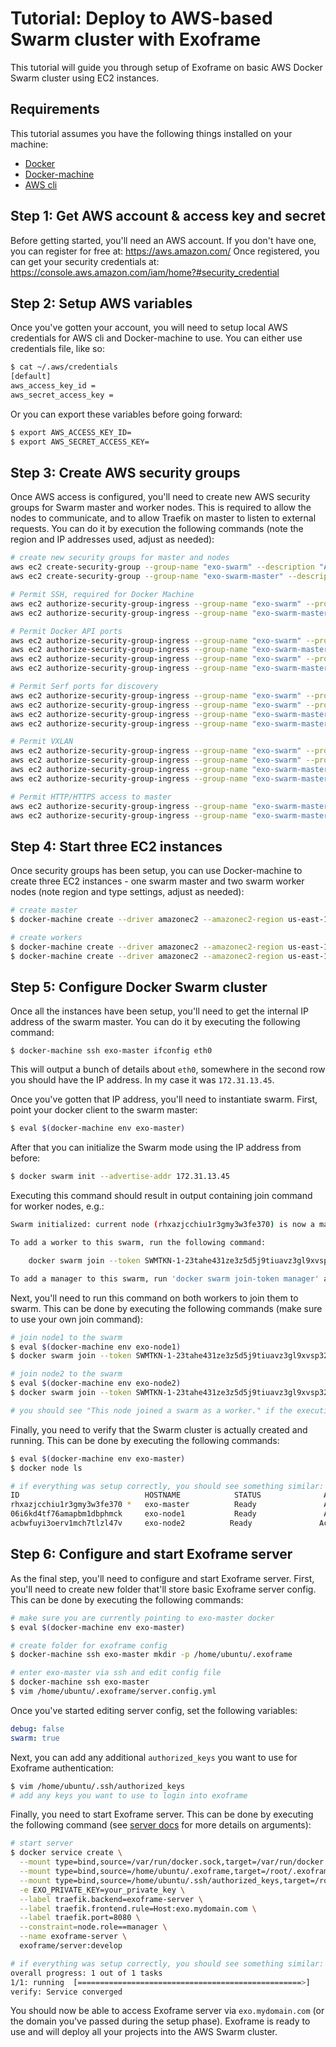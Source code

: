 # Tutorial: Deploy to AWS-based Swarm cluster with Exoframe

This tutorial will guide you through setup of Exoframe on basic AWS Docker Swarm cluster using EC2 instances.

## Requirements

This tutorial assumes you have the following things installed on your machine:

- [Docker](https://docs.docker.com/install/)
- [Docker-machine](https://docs.docker.com/machine/install-machine/)
- [AWS cli](https://docs.aws.amazon.com/cli/latest/userguide/installing.html)

## Step 1: Get AWS account & access key and secret

Before getting started, you'll need an AWS account.
If you don't have one, you can register for free at: https://aws.amazon.com/
Once registered, you can get your security credentials at: https://console.aws.amazon.com/iam/home?#security_credential

## Step 2: Setup AWS variables

Once you've gotten your account, you will need to setup local AWS credentials for AWS cli and Docker-machine to use.
You can either use credentials file, like so:

```sh
$ cat ~/.aws/credentials
[default]
aws_access_key_id =
aws_secret_access_key =
```

Or you can export these variables before going forward:

```sh
$ export AWS_ACCESS_KEY_ID=
$ export AWS_SECRET_ACCESS_KEY=
```

## Step 3: Create AWS security groups

Once AWS access is configured, you'll need to create new AWS security groups for Swarm master and worker nodes.
This is required to allow the nodes to communicate, and to allow Traefik on master to listen to external requests.
You can do it by execution the following commands (note the region and IP addresses used, adjust as needed):

```sh
# create new security groups for master and nodes
aws ec2 create-security-group --group-name "exo-swarm" --description "A Security Group for Docker Networking" --region us-east-1
aws ec2 create-security-group --group-name "exo-swarm-master" --description "A Security Group for Docker Swarm Master" --region us-east-1

# Permit SSH, required for Docker Machine
aws ec2 authorize-security-group-ingress --group-name "exo-swarm" --protocol tcp --port 22 --cidr 0.0.0.0/0  --region us-east-1
aws ec2 authorize-security-group-ingress --group-name "exo-swarm-master" --protocol tcp --port 22 --cidr 0.0.0.0/0  --region us-east-1

# Permit Docker API ports
aws ec2 authorize-security-group-ingress --group-name "exo-swarm" --protocol tcp --port 2376  --cidr 0.0.0.0/0  --region us-east-1
aws ec2 authorize-security-group-ingress --group-name "exo-swarm-master" --protocol tcp --port 2376  --cidr 0.0.0.0/0  --region us-east-1
aws ec2 authorize-security-group-ingress --group-name "exo-swarm" --protocol tcp --port 2377  --cidr 0.0.0.0/0  --region us-east-1
aws ec2 authorize-security-group-ingress --group-name "exo-swarm-master" --protocol tcp --port 2377  --cidr 0.0.0.0/0  --region us-east-1

# Permit Serf ports for discovery
aws ec2 authorize-security-group-ingress --group-name "exo-swarm" --protocol tcp --port 7946  --cidr 0.0.0.0/0  --region us-east-1
aws ec2 authorize-security-group-ingress --group-name "exo-swarm" --protocol udp --port 7946  --cidr 0.0.0.0/0  --region us-east-1
aws ec2 authorize-security-group-ingress --group-name "exo-swarm-master" --protocol tcp --port 7946  --cidr 0.0.0.0/0  --region us-east-1
aws ec2 authorize-security-group-ingress --group-name "exo-swarm-master" --protocol udp --port 7946  --cidr 0.0.0.0/0  --region us-east-1

# Permit VXLAN
aws ec2 authorize-security-group-ingress --group-name "exo-swarm" --protocol tcp --port 4789  --cidr 0.0.0.0/0  --region us-east-1
aws ec2 authorize-security-group-ingress --group-name "exo-swarm" --protocol udp --port 4789  --cidr 0.0.0.0/0  --region us-east-1
aws ec2 authorize-security-group-ingress --group-name "exo-swarm-master" --protocol tcp --port 4789  --cidr 0.0.0.0/0  --region us-east-1
aws ec2 authorize-security-group-ingress --group-name "exo-swarm-master" --protocol udp --port 4789  --cidr 0.0.0.0/0 --region us-east-1

# Permit HTTP/HTTPS access to master
aws ec2 authorize-security-group-ingress --group-name "exo-swarm-master" --protocol tcp --port 80  --cidr 0.0.0.0/0 --region us-east-1
aws ec2 authorize-security-group-ingress --group-name "exo-swarm-master" --protocol tcp --port 443  --cidr 0.0.0.0/0 --region us-east-1
```

## Step 4: Start three EC2 instances

Once security groups has been setup, you can use Docker-machine to create three EC2 instances - one swarm master and two swarm worker nodes (note region and type settings, adjust as needed):

```sh
# create master
$ docker-machine create --driver amazonec2 --amazonec2-region us-east-1 --amazonec2-security-group "exo-swarm-master" --amazonec2-instance-type t2.micro exo-master

# create workers
$ docker-machine create --driver amazonec2 --amazonec2-region us-east-1 --amazonec2-security-group "exo-swarm"  --amazonec2-instance-type t2.micro exo-node1
$ docker-machine create --driver amazonec2 --amazonec2-region us-east-1 --amazonec2-security-group "exo-swarm"  --amazonec2-instance-type t2.micro exo-node2
```

## Step 5: Configure Docker Swarm cluster

Once all the instances have been setup, you'll need to get the internal IP address of the swarm master.
You can do it by executing the following command:

```
$ docker-machine ssh exo-master ifconfig eth0
```

This will output a bunch of details about `eth0`, somewhere in the second row you should have the IP address. In my case it was `172.31.13.45`.

Once you've gotten that IP address, you'll need to instantiate swarm.
First, point your docker client to the swarm master:

```sh
$ eval $(docker-machine env exo-master)
```

After that you can initialize the Swarm mode using the IP address from before:

```sh
$ docker swarm init --advertise-addr 172.31.13.45
```

Executing this command should result in output containing join command for worker nodes, e.g.:

```sh
Swarm initialized: current node (rhxazjcchiu1r3gmy3w3fe370) is now a manager.

To add a worker to this swarm, run the following command:

    docker swarm join --token SWMTKN-1-23tahe431ze3z5d5j9tiuavz3gl9xvsp32glrznnskvb8acsft-4a1pdonpgg7v07rem7rgfvoiw 172.31.13.45:2377

To add a manager to this swarm, run 'docker swarm join-token manager' and follow the instructions.
```

Next, you'll need to run this command on both workers to join them to swarm.
This can be done by executing the following commands (make sure to use your own join command):

```sh
# join node1 to the swarm
$ eval $(docker-machine env exo-node1)
$ docker swarm join --token SWMTKN-1-23tahe431ze3z5d5j9tiuavz3gl9xvsp32glrznnskvb8acsft-4a1pdonpgg7v07rem7rgfvoiw 172.31.13.45:2377

# join node2 to the swarm
$ eval $(docker-machine env exo-node2)
$ docker swarm join --token SWMTKN-1-23tahe431ze3z5d5j9tiuavz3gl9xvsp32glrznnskvb8acsft-4a1pdonpgg7v07rem7rgfvoiw 172.31.13.45:2377

# you should see "This node joined a swarm as a worker." if the execution was successful
```

Finally, you need to verify that the Swarm cluster is actually created and running.
This can be done by executing the following commands:

```sh
$ eval $(docker-machine env exo-master)
$ docker node ls

# if everything was setup correctly, you should see something similar:
ID                            HOSTNAME            STATUS              AVAILABILITY        MANAGER STATUS
rhxazjcchiu1r3gmy3w3fe370 *   exo-master          Ready               Active              Leader
06i6kd4tf76amapbm1dbphmck     exo-node1           Ready               Active
acbwfuyi3oerv1mch7tlzl47v     exo-node2          Ready               Active
```

## Step 6: Configure and start Exoframe server

As the final step, you'll need to configure and start Exoframe server.
First, you'll need to create new folder that'll store basic Exoframe server config.
This can be done by executing the following commands:

```sh
# make sure you are currently pointing to exo-master docker
$ eval $(docker-machine env exo-master)

# create folder for exoframe config
$ docker-machine ssh exo-master mkdir -p /home/ubuntu/.exoframe

# enter exo-master via ssh and edit config file
$ docker-machine ssh exo-master
$ vim /home/ubuntu/.exoframe/server.config.yml
```

Once you've started editing server config, set the following variables:

```yaml
debug: false
swarm: true
```

Next, you can add any additional `authorized_keys` you want to use for Exoframe authentication:

```sh
$ vim /home/ubuntu/.ssh/authorized_keys
# add any keys you want to use to login into exoframe
```

Finally, you need to start Exoframe server.
This can be done by executing the following command (see [server docs](https://github.com/exoframejs/exoframe-server#exoframe-server) for more details on arguments):

```sh
# start server
$ docker service create \
  --mount type=bind,source=/var/run/docker.sock,target=/var/run/docker.sock \
  --mount type=bind,source=/home/ubuntu/.exoframe,target=/root/.exoframe \
  --mount type=bind,source=/home/ubuntu/.ssh/authorized_keys,target=/root/.ssh/authorized_keys,readonly \
  -e EXO_PRIVATE_KEY=your_private_key \
  --label traefik.backend=exoframe-server \
  --label traefik.frontend.rule=Host:exo.mydomain.com \
  --label traefik.port=8080 \
  --constraint=node.role==manager \
  --name exoframe-server \
  exoframe/server:develop

# if everything was setup correctly, you should see something similar:
overall progress: 1 out of 1 tasks
1/1: running  [==================================================>]
verify: Service converged
```

You should now be able to access Exoframe server via `exo.mydomain.com` (or the domain you've passed during the setup phase).
Exoframe is ready to use and will deploy all your projects into the AWS Swarm cluster.
